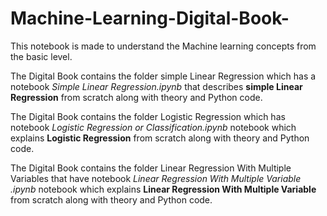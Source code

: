 # Machine-Learning-Digital-Book-

This notebook is made to understand the Machine learning concepts from the basic level. 

The Digital Book contains the folder simple Linear Regression which has a notebook *Simple Linear Regression.ipynb* that describes **simple Linear Regression** from scratch along with theory and Python code.

The Digital Book contains the folder Logistic Regression which has notebook *Logistic Regression or Classification.ipynb* notebook which explains **Logistic Regression** from scratch along with theory and Python code.

The Digital Book contains the folder Linear Regression With Multiple Variables that have notebook *Linear Regression With Multiple Variable .ipynb* notebook which explains **Linear Regression With Multiple Variable** from scratch along with theory and Python code.
